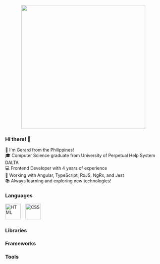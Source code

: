 <div align="center">
  <img height="400" src="https://user-images.githubusercontent.com/74038190/225813708-98b745f2-7d22-48cf-9150-083f1b00d6c9.gif"  />
</div>

### Hi there! 👋

👋 I'm Gerard from the Philippines!  
🎓 Computer Science graduate from University of Perpetual Help System DALTA  
💻 Frontend Developer with 4 years of experience  
🚀 Working with Angular, TypeScript, RxJS, NgRx, and Jest  
📚 Always learning and exploring new technologies!

###

### Languages

<div align="left">
  <img src="https://raw.githubusercontent.com/marwin1991/profile-technology-icons/refs/heads/main/icons/html.png" height="50" alt="HTML" title="HTML"/>
  <img width="7" />
    <img src="https://raw.githubusercontent.com/marwin1991/profile-technology-icons/refs/heads/main/icons/css.png" height="50" alt="CSS" title="CSS"/>
  <img width="7" />
</div>

### Libraries

<div align="left"></div>

### Frameworks

<div align="left"></div>

### Tools

<div align="left"></div>
